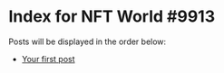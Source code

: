 # Index for NFT World #9913
Posts will be displayed in the order below:

- [Your first post](./001-first.md)

